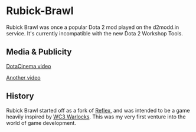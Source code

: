 Rubick-Brawl
=========

Rubick Brawl was once a popular Dota 2 mod played on the d2modd.in service. It's currently incompatible with the new Dota 2 Workshop Tools.

Media & Publicity
----------
[DotaCinema video](https://www.youtube.com/watch?v=ZKhwrkjvWB0 "DotaCinema Rubick Brawl")

[Another video](https://www.youtube.com/watch?v=KduM1j8Cnm8)

History
----------
Rubick Brawl started off as a fork of [Reflex](https://github.com/bmddota/reflexdota), and was intended to be a game heavily inspired by [WC3 Warlocks](https://www.youtube.com/watch?v=v2uOGQegj2c). This was my very first venture into the world of game development.
